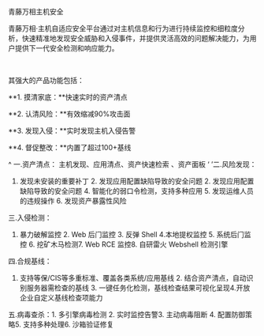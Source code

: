 青藤万相主机安全


青藤万相·主机自适应安全平台通过对主机信息和行为进行持续监控和细粒度分析，快速精准地发现安全威胁和入侵事件，并提供灵活高效的问题解决能力，为用户提供下一代安全检测和响应能力。

 

其强大的产品功能包括：

**1. 摸清家底：**快速实时的资产清点

**2. 认清风险：**有效缩减90%攻击面

**3. 发现入侵：**实时发现主机入侵告警

**4. 督促整改：**内置了超过100+基线


^
一.资产清点：
主机发现、应用清点、资产快速检索 、资产⾯板
‘
’二.风险发现：
1. 发现未安装的重要补丁 2. 发现应⽤配置缺陷导致的安全问题 2. 发现应⽤配置缺陷导致的安全问题 4. 智能化的弱⼝令检测，⽀持多种应⽤ 5. 发现运维⼈员的违规操作 6. 发现资产暴露性⻛险

三.入侵检测：
1. 暴⼒破解监控 2. Web 后⻔监控 3. 反弹 Shell 4.本地提权监控 5. 系统后⻔监控 6. 挖矿⽊⻢检测7. Web RCE 监控8. ⾃研雷⽕ Webshell 检测引擎

四.合规基线：
1. ⽀持等保/CIS等多重标准、覆盖各类系统/应⽤基线 2. 结合资产清点，⾃动识别服务器需检查的基线 3. ⼀键任务化检测，基线检查结果可视化呈现4.开放企业⾃定义基线检查项能⼒

五.病毒查杀：1. 多引擎病毒检测 2. 实时监控告警3. 主动病毒阻断 4. 配置防御策略5. ⽀持多种处理6. 沙箱验证修复